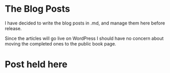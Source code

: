 # The Blog Posts

I have decided to write the blog posts in .md, and manage them here before release.

Since the articles will go live on WordPress I should have no concern about moving the completed ones to the public book page.

# Post held here

